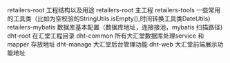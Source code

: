 retailers-root 工程结构以及用途
retailers-root 主工程
retailers-tools  一些常用的工具类（比如为空校验的StringUtils.isEmpty(),时间转换工具类DateUtils)
retailers-mybatis  数据库基本配置（数据库地址，连接接池，mybatis 扫描路径)
dht-root 在汇堂工程目录
dht-common 所有大汇堂数据库处理service 和mapper 存放地址
dht-manage 大汇堂后台管理功能
dht-web 大汇堂前端展示功能地址

